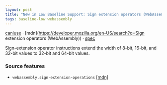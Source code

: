 ```yaml
---
layout: post
title: "New in Low Baseline Support: Sign extension operators (WebAssembly)"
tags: baseline-low webassembly
---
```


[caniuse](https://caniuse.com/?search=wasm-sign-extension-operators) · [mdn](https://developer.mozilla.org/en-US/search?q=Sign extension operators (WebAssembly)) · [spec](https://github.com/WebAssembly/spec/blob/main/proposals/sign-extension-ops/Overview.md)

Sign-extension operator instructions extend the width of 8-bit, 16-bit, and 32-bit values to 32-bit and 64-bit values.

### Source features

- ``webassembly.sign-extension-operations`` [[mdn]](https://developer.mozilla.org/en-US/search?q=webassembly.sign-extension-operations)

